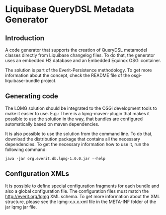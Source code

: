 Liquibase QueryDSL Metadata Generator
=====================================

## Introduction

A code generator that supports the creation of QueryDSL metamodel classes
directly from Liquibase changelog files. To do that, the generator uses
an embedded H2 database and an Embedded Equinox OSGi container.

The solution is part of the Everit-Persistence methodology. To get more
information about the concept, check the README file of the
osgi-liquibase-bundle project.

## Generating code

The LQMG solution should be integrated to the OSGi development tools to
make it easier to use. E.g.: There is a lqmg-maven-plugin that makes it
possible to use the solution in the way, that bundles are configured
automatically based on maven dependencies.

It is also possible to use the solution from the command line. To do that,
download the distribution package that contains all the necessary
dependencies. To get the necessary information how to use it, run the
following command:

<pre><code>java -jar org.everit.db.lqmg-1.0.0.jar --help</code></pre>

## Configuration XMLs

It is possible to define special configuration fragments for each bundle
and also a global configuration file. The configuration files must match
the http://everit.org/lqmg XML schema. To get more information about the
XML structure, please see the lqmg-x.x.x.xml file in the META-INF folder
of the jar lqmg jar file.
